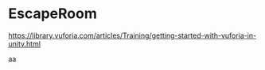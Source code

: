 # EscapeRoom

https://library.vuforia.com/articles/Training/getting-started-with-vuforia-in-unity.html

aa
